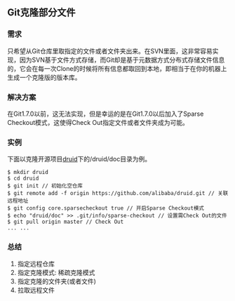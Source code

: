 ## Git克隆部分文件
### 需求
只希望从Git仓库里取指定的文件或者文件夹出来。在SVN里面，这非常容易实现，因为SVN基于文件方式存储，而Git却是基于元数据方式分布式存储文件信息的，它会在每一次Clone的时候将所有信息都取回到本地，即相当于在你的机器上生成一个克隆版的版本库。

### 解决方案
在Git1.7.0以前，这无法实现，但是幸运的是在Git1.7.0以后加入了Sparse Checkout模式，这使得Check Out指定文件或者文件夹成为可能。

### 实例
下面以克隆开源项目[druid](https://github.com/alibaba/druid)下的/druid/doc目录为例。
```shell
$ mkdir druid
$ cd druid  
$ git init // 初始化空仓库
$ git remote add -f origin https://github.com/alibaba/druid.git // 关联远程地址
$ git config core.sparsecheckout true // 开启Sparse Checkout模式
$ echo "druid/doc" >> .git/info/sparse-checkout // 设置需Check Out的文件
$ git pull origin master // Check Out
... ...
```

### 总结
1. 指定远程仓库
2. 指定克隆模式: 稀疏克隆模式
3. 指定克隆的文件夹(或者文件)
4. 拉取远程文件


